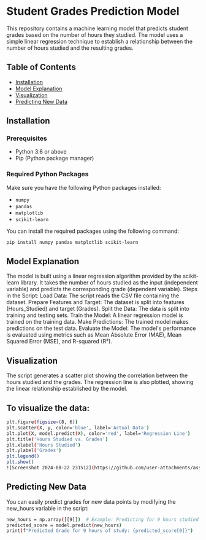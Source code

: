 # Student Grades Prediction Model

This repository contains a machine learning model that predicts student grades based on the number of hours they studied. The model uses a simple linear regression technique to establish a relationship between the number of hours studied and the resulting grades.

## Table of Contents

- [Installation](#installation)
- [Model Explanation](#model-explanation)
- [Visualization](#visualization)
- [Predicting New Data](#predicting-new-data)

## Installation

### Prerequisites

- Python 3.6 or above
- Pip (Python package manager)

### Required Python Packages

Make sure you have the following Python packages installed:

- `numpy`
- `pandas`
- `matplotlib`
- `scikit-learn`

You can install the required packages using the following command:

```bash
pip install numpy pandas matplotlib scikit-learn
```
## Model Explanation
The model is built using a linear regression algorithm provided by the scikit-learn library. It takes the number of hours studied as the input (independent variable) and predicts the corresponding grade (dependent variable).
Steps in the Script:
Load Data: The script reads the CSV file containing the dataset.
Prepare Features and Target: The dataset is split into features (Hours_Studied) and target (Grades).
Split the Data: The data is split into training and testing sets.
Train the Model: A linear regression model is trained on the training data.
Make Predictions: The trained model makes predictions on the test data.
Evaluate the Model: The model's performance is evaluated using metrics such as Mean Absolute Error (MAE), Mean Squared Error (MSE), and R-squared (R²).

## Visualization
The script generates a scatter plot showing the correlation between the hours studied and the grades. The regression line is also plotted, showing the linear relationship established by the model.

## To visualize the data:
```bash
plt.figure(figsize=(8, 6))
plt.scatter(X, y, color='blue', label='Actual Data')
plt.plot(X, model.predict(X), color='red', label='Regression Line')
plt.title('Hours Studied vs. Grades')
plt.xlabel('Hours Studied')
plt.ylabel('Grades')
plt.legend()
plt.show()
![Screenshot 2024-08-22 231512](https://github.com/user-attachments/assets/08e47b9f-9f8c-4ef9-a1d5-7ac02894a6d1)
```
## Predicting New Data
You can easily predict grades for new data points by modifying the new_hours variable in the script:
```bash
new_hours = np.array([[9]])  # Example: Predicting for 9 hours studied
predicted_score = model.predict(new_hours)
print(f"Predicted Grade for 9 hours of study: {predicted_score[0]}")





